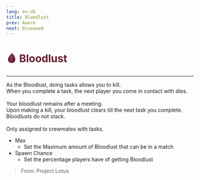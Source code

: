 ```yaml
---
lang: en-US
title: Bloodlust
prev: Aware
next: Diseased
---
```


# <font color=#691a2e>🩸 <b>Bloodlust</b></font> <Badge text="Mixed" type="tip" vertical="middle"/>

***

As the Bloodlust, doing tasks allows you to kill.<br>
When you complete a task, the next player you come in contact with dies.<br><br>
Your bloodlust remains after a meeting.<br>
Upon making a kill, your bloodlust clears till the next task you complete.<br>
Bloodlusts do not stack.<br><br>
Only assigned to crewmates with tasks.

- Max
  - Set the Maximum amount of Bloodlust that can be in a match
- Spawn Chance
  - Set the percentage players have of getting Bloodlust

> From: Project Lotus
